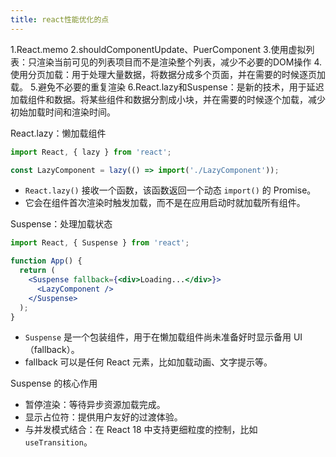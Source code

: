 ```yaml
---
title: react性能优化的点
---
```

1.React.memo
2.shouldComponentUpdate、PuerComponent
3.使用虚拟列表：只渲染当前可见的列表项目而不是渲染整个列表，减少不必要的DOM操作
4.使用分页加载：用于处理大量数据，将数据分成多个页面，并在需要的时候逐页加载。
5.避免不必要的重复渲染
6.React.lazy和Suspense：是新的技术，用于延迟加载组件和数据。将某些组件和数据分割成小块，并在需要的时候逐个加载，减少初始加载时间和渲染时间。

React.lazy：懒加载组件
```jsx
import React, { lazy } from 'react';

const LazyComponent = lazy(() => import('./LazyComponent'));
```

- `React.lazy()` 接收一个函数，该函数返回一个动态 `import()` 的 Promise。
- 它会在组件首次渲染时触发加载，而不是在应用启动时就加载所有组件。

Suspense：处理加载状态
```jsx
import React, { Suspense } from 'react';

function App() {
  return (
    <Suspense fallback={<div>Loading...</div>}>
      <LazyComponent />
    </Suspense>
  );
}
```

- `Suspense` 是一个包装组件，用于在懒加载组件尚未准备好时显示备用 UI（fallback）。
- fallback 可以是任何 React 元素，比如加载动画、文字提示等。

Suspense 的核心作用
- 暂停渲染：等待异步资源加载完成。
- 显示占位符：提供用户友好的过渡体验。
- 与并发模式结合：在 React 18 中支持更细粒度的控制，比如 `useTransition`。